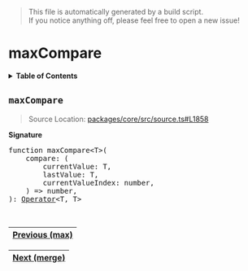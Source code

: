 > This file is automatically generated by a build script.<br>If you notice anything off, please feel free to open a new issue!

# maxCompare

<details><summary><b>Table of Contents</b></summary><br>

1. [<code>maxCompare</code>](#maxCompare)</details>

## <a name="maxCompare"></a><code>maxCompare</code>

> Source Location: [packages\/core\/src\/source.ts#L1858](..\/..\/packages\/core\/src\/source.ts#L1858)

<b>Signature</b>

<pre>function maxCompare&lt;T&gt;(<br>    compare: (<br>        currentValue: T,<br>        lastValue: T,<br>        currentValueIndex: number,<br>    ) =&gt; number,<br>): <a href="000-Operator.md#Operator">Operator</a>&lt;T, T&gt;</pre><br>

| [Previous \(max\)](044-max.md#readme) |
| --- |

<div align="right">

| [Next \(merge\)](046-merge.md#readme) |
| --- |
</div>
